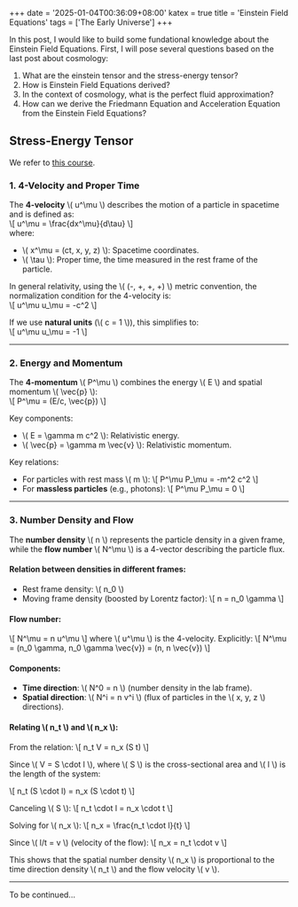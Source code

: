 +++
date = '2025-01-04T00:36:09+08:00'
katex = true
title = 'Einstein Field Equations'
tags = ['The Early Universe']
+++

In this post, I would like to build some fundational knowledge about the Einstein Field Equations. First, I will pose several questions based on the last post about cosmology:
1. What are the einstein tensor and the stress-energy tensor?
2. How is Einstein Field Equations derived?
3. In the context of cosmology, what is the perfect fluid approximation?
4. How can we derive the Friedmann Equation and Acceleration Equation from the Einstein Field Equations?

## Stress-Energy Tensor
We refer to [this course](https://ocw.mit.edu/courses/8-962-general-relativity-spring-2020/resources/lecture-4-volumes-and-volume-elements-conservation-laws/).

### 1. **4-Velocity and Proper Time**

The **4-velocity** \\( u^\mu \\) describes the motion of a particle in spacetime and is defined as:  
\\[
u^\mu = \frac{dx^\mu}{d\tau}
\\]  
where:
- \\( x^\mu = (ct, x, y, z) \\): Spacetime coordinates.
- \\( \tau \\): Proper time, the time measured in the rest frame of the particle.

In general relativity, using the \\( (-, +, +, +) \\) metric convention, the normalization condition for the 4-velocity is:  
\\[
u^\mu u_\mu = -c^2
\\]

If we use **natural units** (\\( c = 1 \\)), this simplifies to:  
\\[
u^\mu u_\mu = -1
\\]

---

### 2. **Energy and Momentum**

The **4-momentum** \\( P^\mu \\) combines the energy \\( E \\) and spatial momentum \\( \vec{p} \\):  
\\[
P^\mu = (E/c, \vec{p})
\\]

Key components:
- \\( E = \gamma m c^2 \\): Relativistic energy.
- \\( \vec{p} = \gamma m \vec{v} \\): Relativistic momentum.

Key relations:
- For particles with rest mass \\( m \\):
  \\[
  P^\mu P_\mu = -m^2 c^2
  \\]
- For **massless particles** (e.g., photons):
  \\[
  P^\mu P_\mu = 0
  \\]

---

### 3. **Number Density and Flow**

The **number density** \\( n \\) represents the particle density in a given frame, while the **flow number** \\( N^\mu \\) is a 4-vector describing the particle flux.

#### Relation between densities in different frames:
- Rest frame density: \\( n_0 \\)
- Moving frame density (boosted by Lorentz factor):
  \\[
  n = n_0 \gamma
  \\]

#### Flow number:
\\[
N^\mu = n u^\mu
\\]
where \\( u^\mu \\) is the 4-velocity. Explicitly:
\\[
N^\mu = (n_0 \gamma, n_0 \gamma \vec{v}) = (n, n \vec{v})
\\]

#### Components:
- **Time direction**: \\( N^0 = n \\) (number density in the lab frame).
- **Spatial direction**: \\( N^i = n v^i \\) (flux of particles in the \\( x, y, z \\) directions).

#### Relating \\( n_t \\) and \\( n_x \\):

From the relation:
\\[
n_t V = n_x (S t)
\\]

Since \\( V = S \cdot l \\), where \\( S \\) is the cross-sectional area and \\( l \\) is the length of the system:

\\[
n_t (S \cdot l) = n_x (S \cdot t)
\\]

Canceling \\( S \\):
\\[
n_t \cdot l = n_x \cdot t
\\]

Solving for \\( n_x \\):
\\[
n_x = \frac{n_t \cdot l}{t}
\\]

Since \\( l/t = v \\) (velocity of the flow):
\\[
n_x = n_t \cdot v
\\]

This shows that the spatial number density \\( n_x \\) is proportional to the time direction density \\( n_t \\) and the flow velocity \\( v \\).

---
To be continued...






